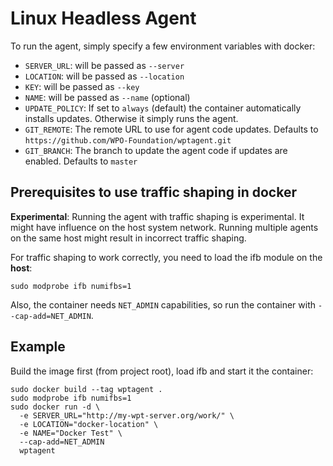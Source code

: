 # Linux Headless Agent

To run the agent, simply specify a few environment variables with docker:

* `SERVER_URL`: will be passed as `--server`
* `LOCATION`: will be passed as `--location`
* `KEY`: will be passed as `--key`
* `NAME`: will be passed as `--name` (optional)
* `UPDATE_POLICY`: If set to `always` (default) the container automatically installs updates.
  Otherwise it simply runs the agent.
* `GIT_REMOTE`: The remote URL to use for agent code updates. Defaults to `https://github.com/WPO-Foundation/wptagent.git`
* `GIT_BRANCH`: The branch to update the agent code if updates are enabled. Defaults to `master`

## Prerequisites to use traffic shaping in docker
**Experimental**: Running the agent with traffic shaping is experimental. It might
have influence on the host system network. Running multiple agents on the
same host might result in incorrect traffic shaping.

For traffic shaping to work correctly, you need to load the ifb module on the **host**:

    sudo modprobe ifb numifbs=1

Also, the container needs `NET_ADMIN` capabilities, so run the container with 
`--cap-add=NET_ADMIN`.

## Example

Build the image first (from project root), load ifb and start it the container:

    sudo docker build --tag wptagent .
    sudo modprobe ifb numifbs=1
    sudo docker run -d \
      -e SERVER_URL="http://my-wpt-server.org/work/" \
      -e LOCATION="docker-location" \
      -e NAME="Docker Test" \
      --cap-add=NET_ADMIN
      wptagent

